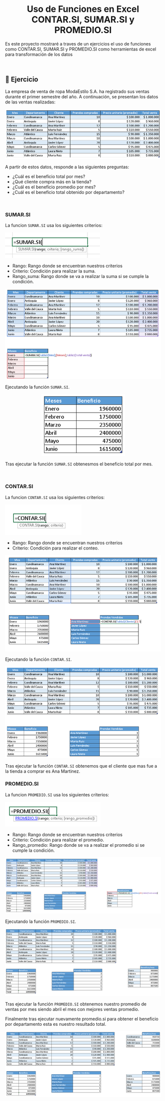 <h1 align="center"> Uso de Funciones en Excel CONTAR.SI, SUMAR.SI y PROMEDIO.SI</h1>
<p>Es este proyecto mostraré a traves de un ejercicios el uso de funciones como CONTAR.SI, SUMAR.SI y PROMEDIO.SI como herramientas de excel para transformación de los datos</p>
<br>

## :bookmark_tabs: Ejercicio

<p>La empresa de venta de ropa ModaEstilo S.A. ha registrado sus ventas durante el primer semestre del año. A continuación, se presentan los datos de las ventas realizadas:</p>
<p align="center">
  <img src="https://raw.githubusercontent.com/WilliamLopez663/Uso-de-Funciones-en-Excel/main/images/datos.PNG">
</p>
<p>A partir de estos datos, responde a las siguientes preguntas:</p>

- ¿Cuál es el beneficio total por mes?
- ¿Qué cliente compra más en la tienda?
- ¿Cuál es el beneficio promedio por mes?
- ¿Cuál es el beneficio total obtenido por departamento?
<br>

### SUMAR.SI

La funcion `SUMAR.SI` usa los siguientes criterios:
<p><img src="https://raw.githubusercontent.com/WilliamLopez663/Uso-de-Funciones-en-Excel/main/images/sumar-si.PNG"></p>

- Rango: Rango donde se encuentran nuestros criterios
- Criterio: Condición para realizar la suma.
- Rango_suma: Rango donde se va a realizar la suma si se cumple la condición.
<p align="center">
<img src="https://raw.githubusercontent.com/WilliamLopez663/Uso-de-Funciones-en-Excel/main/images/sumar-si-ejecutando.png">
</p>

Ejecutando la función `SUMAR.SI`.

<p align="center">
<img src="https://raw.githubusercontent.com/WilliamLopez663/Uso-de-Funciones-en-Excel/main/images/sumar-si-final.PNG">
</p>

Tras ejecutar la función `SUMAR.SI` obtenesmos el beneficio total por mes.

<br>

### CONTAR.SI

La funcion `CONTAR.SI` usa los siguientes criterios:

<img src="https://raw.githubusercontent.com/WilliamLopez663/Uso-de-Funciones-en-Excel/main/images/contar-si.PNG">

- Rango: Rango donde se encuentran nuestros criterios
- Criterio: Condición para realizar el conteo.

<p align="center">
<img src="https://raw.githubusercontent.com/WilliamLopez663/Uso-de-Funciones-en-Excel/main/images/contar-si-ejecutando.PNG">
</p>

Ejecutando la función `CONTAR.SI`.

<p align="center">
<img src="https://raw.githubusercontent.com/WilliamLopez663/Uso-de-Funciones-en-Excel/main/images/contar-si-final.PNG">
</p>

Tras ejecutar la función `CONTAR.SI` obtenemos que el cliente que mas fue a la tienda a comprar es Ana Martinez.

### PROMEDIO.SI

La funcion `PROMEDIO.SI` usa los siguientes criterios:

<img src="https://raw.githubusercontent.com/WilliamLopez663/Uso-de-Funciones-en-Excel/main/images/promedio-si.PNG">

- Rango: Rango donde se encuentran nuestros criterios
- Criterio: Condición para realizar el promedio.
- Rango_promedio: Rango donde se va a realizar el promedio si se cumple la condición.

<p align="center">
  
<img src="https://raw.githubusercontent.com/WilliamLopez663/Uso-de-Funciones-en-Excel/main/images/promedio-si-ejecutando.png">

</p>

Ejecutando la función `PROMEDIO.SI`.

<p align="center">
<img src="https://raw.githubusercontent.com/WilliamLopez663/Uso-de-Funciones-en-Excel/main/images/promedio-si-final.PNG">
</p>

Tras ejecutar la función `PROMEDIO.SI` obtenemos nuestro promedio de ventas por mes siendo abril el mes con mejores ventas promedio.


Finalmente tras ejecutar nuevamente promedio.si para obtener el beneficio por departamento esta es nuestro resultado total.

<p align="center">
<img src="https://raw.githubusercontent.com/WilliamLopez663/Uso-de-Funciones-en-Excel/main/images/final.PNG">
</p>


